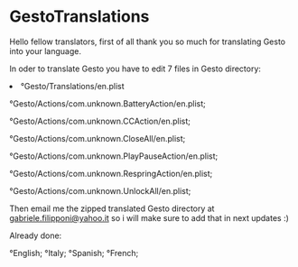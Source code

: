 # GestoTranslations

Hello fellow translators,
first of all thank you so much for translating Gesto into your language.

In oder to translate Gesto you have to edit 7 files in Gesto directory:

<li>
  <lu>°Gesto/Translations/en.plist</lu>

°Gesto/Actions/com.unknown.BatteryAction/en.plist;

°Gesto/Actions/com.unknown.CCAction/en.plist;

°Gesto/Actions/com.unknown.CloseAll/en.plist;

°Gesto/Actions/com.unknown.PlayPauseAction/en.plist;

°Gesto/Actions/com.unknown.RespringAction/en.plist;

°Gesto/Actions/com.unknown.UnlockAll/en.plist;
</li>

Then email me the zipped translated Gesto directory at gabriele.filipponi@yahoo.it so i will make sure to add that in next updates :)

Already done:

°English;
°Italy;
°Spanish;
°French;
